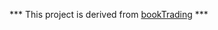 
*** This project is derived from [bookTrading](http://jade.tilab.com/documentation/examples/book-trading/) ***